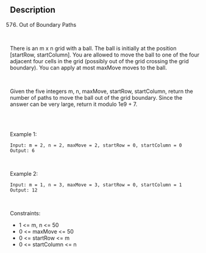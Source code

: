 ## Description
576. Out of Boundary Paths

<br>

There is an m x n grid with a ball. The ball is initially at the position [startRow, startColumn]. You are allowed to move the ball to one of the four adjacent four cells in the grid (possibly out of the grid crossing the grid boundary). You can apply at most maxMove moves to the ball. <br>

<br>

Given the five integers m, n, maxMove, startRow, startColumn, return the number of paths to move the ball out of the grid boundary. Since the answer can be very large, return it modulo 1e9 + 7.

<br><br>

Example 1: <br>

~~~
Input: m = 2, n = 2, maxMove = 2, startRow = 0, startColumn = 0
Output: 6
~~~

<br>

Example 2: <br>

~~~
Input: m = 1, n = 3, maxMove = 3, startRow = 0, startColumn = 1
Output: 12
~~~

<br>

Constraints: <br>

- 1 <= m, n <= 50
- 0 <= maxMove <= 50
- 0 <= startRow <= m
- 0 <= startColumn <= n

<br>
